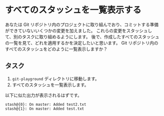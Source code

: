 # すべてのスタッシュを一覧表示する

あなたは Git リポジトリ内のプロジェクトに取り組んでおり、コミットする準備ができていないいくつかの変更を加えました。 これらの変更をスタッシュして、別のタスクに取り組めるようにします。 後で、作成したすべてのスタッシュの一覧を見て、どれを適用するかを決定したいと思います。 Git リポジトリ内のすべてのスタッシュをどのように一覧表示しますか？

## タスク

1. `git-playground` ディレクトリに移動します。
2. すべてのスタッシュを一覧表示します。

以下に似た出力が表示されるはずです。

```
stash@{0}: On master: Added test2.txt
stash@{1}: On master: Added test.txt
```
